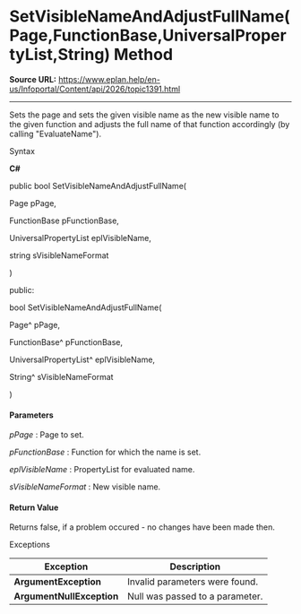 # SetVisibleNameAndAdjustFullName(Page,FunctionBase,UniversalPropertyList,String) Method

**Source URL:** https://www.eplan.help/en-us/Infoportal/Content/api/2026/topic1391.html

---

Sets the page and sets the given visible name as the new visible name to the given function and adjusts the full name of that function accordingly (by calling "EvaluateName").

Syntax

**C#**



public bool SetVisibleNameAndAdjustFullName( 

   Page pPage,

   FunctionBase pFunctionBase,

   UniversalPropertyList eplVisibleName,

   string sVisibleNameFormat

)

public:

bool SetVisibleNameAndAdjustFullName( 

   Page^ pPage,

   FunctionBase^ pFunctionBase,

   UniversalPropertyList^ eplVisibleName,

   String^ sVisibleNameFormat

)


#### Parameters

*pPage*
:   Page to set.

*pFunctionBase*
:   Function for which the name is set.

*eplVisibleName*
:   PropertyList for evaluated name.

*sVisibleNameFormat*
:   New visible name.

#### Return Value

Returns false, if a problem occured - no changes have been made then.

Exceptions

| Exception | Description |
| --- | --- |
| **ArgumentException** | Invalid parameters were found. |
| **ArgumentNullException** | Null was passed to a parameter. |

